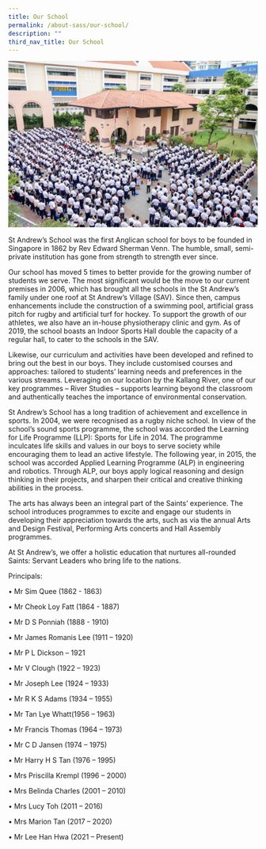 ```yaml
---
title: Our School
permalink: /about-sass/our-school/
description: ""
third_nav_title: Our School
---
```


![](/images/About%20SASS%20-_%20Our%20School.jpg)

St Andrew’s School was the first Anglican school for boys to be founded in Singapore in 1862 by Rev Edward Sherman Venn. The humble, small, semi-private institution has gone from strength to strength ever since.   

Our school has moved 5 times to better provide for the growing number of students we serve. The most significant would be the move to our current premises in 2006, which has brought all the schools in the St Andrew’s family under one roof at St Andrew’s Village (SAV). Since then, campus enhancements include the construction of a swimming pool, artificial grass pitch for rugby and artificial turf for hockey. To support the growth of our athletes, we also have an in-house physiotherapy clinic and gym. As of 2019, the school boasts an Indoor Sports Hall double the capacity of a regular hall, to cater to the schools in the SAV.   

Likewise, our curriculum and activities have been developed and refined to bring out the best in our boys. They include customised courses and approaches: tailored to students’ learning needs and preferences in the various streams. Leveraging on our location by the Kallang River, one of our key programmes – River Studies – supports learning beyond the classroom and authentically teaches the importance of environmental conservation.   

St Andrew’s School has a long tradition of achievement and excellence in sports. In 2004, we were recognised as a rugby niche school. In view of the school’s sound sports programme, the school was accorded the Learning for Life Programme (LLP): Sports for Life in 2014. The programme inculcates life skills and values in our boys to serve society while encouraging them to lead an active lifestyle. The following year, in 2015, the school was accorded Applied Learning Programme (ALP) in engineering and robotics. Through ALP, our boys apply logical reasoning and design thinking in their projects, and sharpen their critical and creative thinking abilities in the process.   

The arts has always been an integral part of the Saints’ experience. The school introduces programmes to excite and engage our students in developing their appreciation towards the arts, such as via the annual Arts and Design Festival, Performing Arts concerts and Hall Assembly programmes.   

At St Andrew’s, we offer a holistic education that nurtures all-rounded Saints: Servant Leaders who bring life to the nations.  

Principals:  

• Mr Sim Quee (1862 - 1863)

• Mr Cheok Loy Fatt (1864 - 1887)

• Mr D S Ponniah (1888 - 1910)

• Mr James Romanis Lee (1911 – 1920)

• Mr P L Dickson – 1921

• Mr V Clough (1922 – 1923)

• Mr Joseph Lee (1924 – 1933)

• Mr R K S Adams (1934 – 1955)

• Mr Tan Lye Whatt(1956 – 1963)

• Mr Francis Thomas (1964 – 1973)

• Mr C D Jansen (1974 – 1975)

• Mr Harry H S Tan (1976 – 1995)

• Mrs Priscilla Krempl (1996 – 2000)

• Mrs Belinda Charles (2001 – 2010)

• Mrs Lucy Toh (2011 – 2016)

• Mrs Marion Tan (2017 – 2020)

• Mr Lee Han Hwa (2021 – Present)